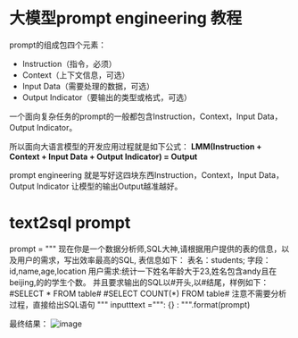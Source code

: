 # 大模型prompt engineering 教程
prompt的组成包四个元素：

+ Instruction（指令，必须）
+ Context（上下文信息，可选）
+ Input Data（需要处理的数据，可选）
+ Output Indicator（要输出的类型或格式，可选）

一个面向复杂任务的prompt的一般都包含Instruction，Context，Input Data，Output Indicator。

所以面向大语言模型的开发应用过程就是如下公式：
**LMM(Instruction + Context + Input Data + Output Indicator)  = Output**

prompt engineering 就是写好这四块东西Instruction，Context，Input Data，Output Indicator
让模型的输出Output越准越好。

# text2sql  prompt
prompt = """
        现在你是一个数据分析师,SQL大神,请根据用户提供的表的信息，以及用户的需求，写出效率最高的SQL,
        表信息如下：
            表名：students;
            字段：id,name,age,location
        用户需求:统计一下姓名年龄大于23,姓名包含andy且在beijing,的的学生个数。
        并且要求输出的SQL以#开头,以#结尾，样例如下：
                #SELECT * FROM table#
                #SELECT COUNT(*) FROM table#
        注意不需要分析过程，直接给出SQL语句
       """
inputttext ="""<human>:
     {}
<aibot>:
""".format(prompt)
  
  最终结果：
  ![image](https://github.com/wp931120/text2sql/assets/28627216/4b8395c7-93f9-4b85-b6cd-06b80ae9187e)
